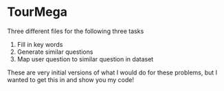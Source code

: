 # TourMega

Three different files for the following three tasks

1. Fill in key words
2. Generate similar questions
3. Map user question to similar question in dataset

These are very initial versions of what I would do for these problems, but I wanted to get this in and show you my code!
